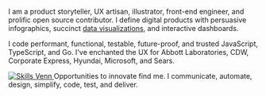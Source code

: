 I am a product storyteller, UX artisan, illustrator, front-end engineer, and prolific open source contributor. I define digital products with persuasive infographics, succinct [data visualizations](https://www.TheScottKrause.com/d3_datavis_skills.html), and interactive dashboards.

I code performant, functional, testable, future-proof, and trusted JavaScript, TypeScript, and Go. I've enchanted the UX for Abbott Laboratories, CDW, Corporate Express, Hyundai, Microsoft, and Sears.

<a href="https://theScottKrause.com/">
  <img src="https://thescottkrause.com/content/eres_2020_infgr_venn_1.webp" alt="Skills Venn">
</a>
Opportunities to innovate find me. I communicate, automate, design, simplify, code, test, and deliver.
